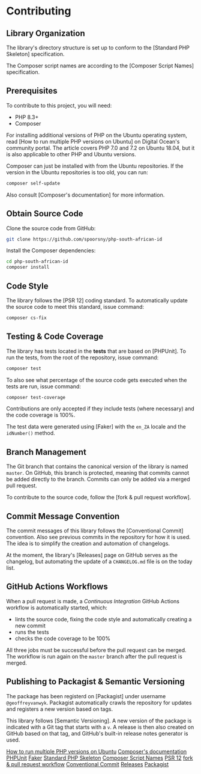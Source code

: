 # Contributing

## Library Organization

The library's directory structure is set up to conform to the [Standard PHP
Skeleton] specification.

The Composer script names are according to the [Composer Script Names]
specification.

## Prerequisites

To contribute to this project, you will need:

- PHP 8.3+
- Composer

For installing additional versions of PHP on the Ubuntu operating system, read
[How to run multiple PHP versions on Ubuntu] on Digital Ocean's community
portal. The article covers PHP 7.0 and 7.2 on Ubuntu 18.04, but it is also
applicable to other PHP and Ubuntu versions.

Composer can just be installed with from the Ubuntu repositories. If the version
in the Ubuntu repositories is too old, you can run:

```bash
composer self-update
```

Also consult [Composer's documentation] for more information.

## Obtain Source Code

Clone the source code from GitHub:

```bash
git clone https://github.com/spoorsny/php-south-african-id
```

Install the Composer dependencies:

```bash
cd php-south-african-id
composer install
```

## Code Style

The library follows the [PSR 12] coding standard. To automatically update the
source code to meet this standard, issue command:

```bash
composer cs-fix
```

## Testing & Code Coverage

The library has tests located in the **tests** that are based on [PHPUnit]. To
run the tests, from the root of the repository, issue command:

```bash
composer test
```

To also see what percentage of the source code gets executed when the tests are
run, issue command:

```bash
composer test-coverage
```

Contributions are only accepted if they include tests (where necessary) and the
code coverage is 100%.

The test data were generated using [Faker] with the `en_ZA` locale and the
`idNumber()` method.

## Branch Management

The Git branch that contains the canonical version of the library is named
`master`. On GitHub, this branch is protected, meaning that commits cannot be
added directly to the branch. Commits can only be added via a merged pull
request.

To contribute to the source code, follow the [fork & pull request workflow].

## Commit Message Convention

The commit messages of this library follows the [Conventional Commit]
convention. Also see previous commits in the repository for how it is used. The
idea is to simplify the creation and automation of changelogs.

At the moment, the library's [Releases] page on GitHub serves as the changelog,
but automating the update of a `CHANGELOG.md` file is on the today list.

## GitHub Actions Workflows

When a pull request is made, a _Continuous Integration_ GitHub Actions workflow
is automatically started, which:

- lints the source code, fixing the code style and automatically creating a new commit
- runs the tests
- checks the code coverage to be 100%

All three jobs must be successful before the pull request can be merged. The
workflow is run again on the `master` branch after the pull request is merged.

## Publishing to Packagist & Semantic Versioning

The package has been registerd on [Packagist] under username `@geoffreyvanwyk`.
Packagist automatically crawls the repository for updates and registers a new
version based on tags.

This library follows [Semantic Versioning]. A new version of the package is
indicated with a Git tag that starts with a `v`. A release is then also created
on GitHub based on that tag, and GitHub's built-in release notes generator is
used.

[How to run multiple PHP versions on Ubuntu](https://www.digitalocean.com/community/tutorials/how-to-run-multiple-php-versions-on-one-server-using-apache-and-php-fpm-on-ubuntu-18-04#step-3-configuring-apache-for-both-websites)
[Composer's documentation](https://getcomposer.org)
[PHPUnit](https://phpunit.de)
[Faker](https://fakerphp.org)
[Standard PHP Skeleton](https://github.com/php-pds/skeleton)
[Composer Script Names](https://github.com/php-pds/composer-script-names/tree/1.0.0)
[PSR 12](https://www.php-fig.org/psr/psr-12/)
[fork & pull request workflow](https://www.atlassian.com/git/tutorials/comparing-workflows/forking-workflow)
[Conventional Commit](https://www.conventionalcommits.org/en/v1.0.0/)
[Releases](https://github.com/spoorsny/php-south-african-id/releases)
[Packagist](https://packagist.org)
